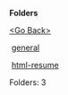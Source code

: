 **Folders**

[&lt;Go Back&gt;](../right.html)

 [general](general/right.html)

 [html-resume](html-resume/right.html)

  

Folders: 3  
